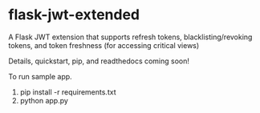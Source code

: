 # flask-jwt-extended
A Flask JWT extension that supports refresh tokens, blacklisting/revoking tokens, and token freshness (for accessing critical views)

Details, quickstart, pip, and readthedocs coming soon!


To run sample app.

1. pip install -r requirements.txt
2. python app.py